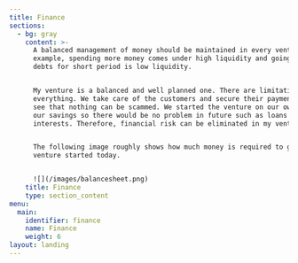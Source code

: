 ```yaml
---
title: Finance
sections:
  - bg: gray
    content: >-
      A balanced management of money should be maintained in every venture. For
      example, spending more money comes under high liquidity and going into
      debts for short period is low liquidity. 


      My venture is a balanced and well planned one. There are limitations for
      everything. We take care of the customers and secure their payments and
      see that nothing can be scammed. We started the venture on our own with
      our savings so there would be no problem in future such as loans and
      interests. Therefore, financial risk can be eliminated in my venture. 


      The following image roughly shows how much money is required to get my
      venture started today.


      ![](/images/balancesheet.png)
    title: Finance
    type: section_content
menu:
  main:
    identifier: finance
    name: Finance
    weight: 6
layout: landing
---
```


